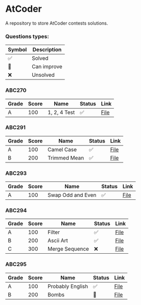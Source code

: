 # AtCoder

A repository to store AtCoder contests solutions.

### Questions types: 

| Symbol              | Description           |
|---------------------|-----------------------|
| :white_check_mark:  | Solved                |
| :construction:      | Can improve           |
| :x:                 | Unsolved              |

### ABC270

| Grade | Score | Name         | Status             | Link                                                                                                |
|-------|-------|--------------|--------------------|-----------------------------------------------------------------------------------------------------|
| A     | 100   | 1, 2, 4 Test | :white_check_mark: | [File](https://github.com/johnazedo/programming-contests/blob/main/atcoder/abc270/a_1_2_4_test.cpp) | 

### ABC291

| Grade | Score | Name         | Status             | Link                                                                                                 |
|-------|-------|--------------|--------------------|------------------------------------------------------------------------------------------------------|
| A     | 100   | Camel Case   | :white_check_mark: | [File](https://github.com/johnazedo/programming-contests/blob/main/atcoder/abc291/a_camel_case.cpp)    | 
| B     | 200   | Trimmed Mean | :white_check_mark: | [File](https://github.com/johnazedo/programming-contests/blob/main/atcoder/abc291/b_trimmed_mean.cpp) |
### ABC293

| Grade | Score | Name              | Status             | Link                                                                                                     |
|-------|-------|-------------------|--------------------|----------------------------------------------------------------------------------------------------------|
| A     | 100   | Swap Odd and Even | :white_check_mark: | [File](https://github.com/johnazedo/programming-contests/blob/main/atcoder/abc293/a_swap_odd_and_even.cpp) | 

### ABC294

| Grade | Score | Name           | Status             | Link                                                                                                   |
|-------|-------|----------------|--------------------|--------------------------------------------------------------------------------------------------------|
| A     | 100   | Filter         | :white_check_mark: | [File](https://github.com/johnazedo/programming-contests/blob/main/atcoder/abc294/a_filter.cpp)          | 
| B     | 200   | Ascii Art      | :white_check_mark: | [File](https://github.com/johnazedo/programming-contests/blob/main/atcoder/abc294/b_ascii_art.cpp)       |
| C     | 300   | Merge Sequence | :x:                | [File](https://github.com/johnazedo/programming-contests/blob/main/atcoder/abc294/c_merge_sequences.cpp) |

### ABC295

| Grade | Score | Name             | Status         | Link                                                                                                    |
|-------|-------|------------------|----------------|---------------------------------------------------------------------------------------------------------|
| A     | 100   | Probably English | :white_check_mark: | [File](https://github.com/johnazedo/programming-contests/tree/main/atcoder/abc295/a_probably_english.cpp) | 
| B     | 200   | Bombs            | :construction: | [File](https://github.com/johnazedo/programming-contests/tree/main/atcoder/abc295/b_bombs.cpp)           |